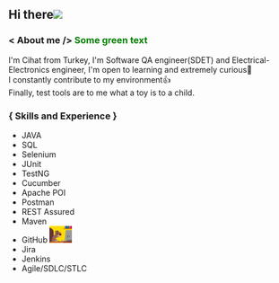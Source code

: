 ## Hi there<img src="https://raw.githubusercontent.com/iampavangandhi/iampavangandhi/master/gifs/Hi.gif" width="30px"> 

### &#60; About me &#47;&#62; <font color="green"> Some green text </font>
I'm Cihat from Turkey, I'm Software QA engineer(SDET) and Electrical-Electronics engineer, I'm open to learning and extremely curious🙂    
I constantly contribute to my environment👍     
Finally, test tools are to me what a toy is to a child.

### { Skills and Experience }
* JAVA
* SQL
* Selenium
* JUnit
* TestNG
* Cucumber
* Apache POI
* Postman
* REST Assured
* Maven
* GitHub <img src="https://github.com/cduger/cduger/blob/47173962d21a14abfeb54ed54c34d40647096a72/github.gif" width="40px"> 
* Jira
* Jenkins
* Agile/SDLC/STLC



<!--
**cduger/cduger** is a ✨ _special_ ✨ repository because its `README.md` (this file) appears on your GitHub profile.

Here are some ideas to get you started:

- 🔭 I’m currently working on ...
- 🌱 I’m currently learning ...
- 👯 I’m looking to collaborate on ...
- 🤔 I’m looking for help with ...
- 💬 Ask me about ...
- 📫 How to reach me: ...
- 😄 Pronouns: ...
- ⚡ Fun fact: ...
-->
